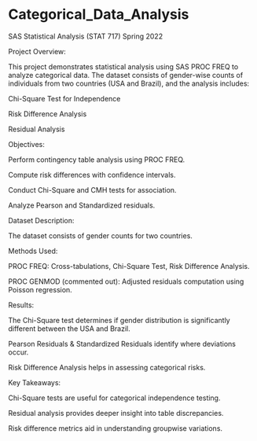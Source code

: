 # Categorical_Data_Analysis

SAS Statistical Analysis (STAT 717)
Spring 2022

Project Overview:

This project demonstrates statistical analysis using SAS PROC FREQ to analyze categorical data. The dataset consists of gender-wise counts of individuals from two countries (USA and Brazil), and the analysis includes:

Chi-Square Test for Independence

Risk Difference Analysis

Residual Analysis


Objectives:

Perform contingency table analysis using PROC FREQ.

Compute risk differences with confidence intervals.

Conduct Chi-Square and CMH tests for association.

Analyze Pearson and Standardized residuals.

Dataset Description:

The dataset consists of gender counts for two countries.

Methods Used:

PROC FREQ: Cross-tabulations, Chi-Square Test, Risk Difference Analysis.

PROC GENMOD (commented out): Adjusted residuals computation using Poisson regression.



Results:

The Chi-Square test determines if gender distribution is significantly different between the USA and Brazil.

Pearson Residuals & Standardized Residuals identify where deviations occur.

Risk Difference Analysis helps in assessing categorical risks.

Key Takeaways:

Chi-Square tests are useful for categorical independence testing.

Residual analysis provides deeper insight into table discrepancies.

Risk difference metrics aid in understanding groupwise variations.
